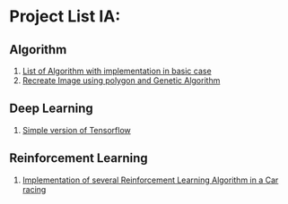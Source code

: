 # Project List IA: 

## Algorithm

1. [List of Algorithm with implementation in basic case](https://github.com/nathan-hoche/Algorithm)
2. [Recreate Image using polygon and Genetic Algorithm](https://github.com/nathan-hoche/MonaLisa)

## Deep Learning

1. [Simple version of Tensorflow](https://github.com/nathan-hoche/BrainySimulation)

## Reinforcement Learning

1. [Implementation of several Reinforcement Learning Algorithm in a Car racing](https://github.com/nathan-hoche/CarRacing)

